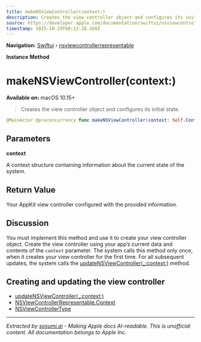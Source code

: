 ```yaml
---
title: makeNSViewController(context:)
description: Creates the view controller object and configures its initial state.
source: https://developer.apple.com/documentation/swiftui/nsviewcontrollerrepresentable/makensviewcontroller(context:)
timestamp: 2025-10-29T00:12:28.260Z
---
```


**Navigation:** [Swiftui](/documentation/swiftui) › [nsviewcontrollerrepresentable](/documentation/swiftui/nsviewcontrollerrepresentable)

**Instance Method**

# makeNSViewController(context:)

**Available on:** macOS 10.15+

> Creates the view controller object and configures its initial state.

```swift
@MainActor @preconcurrency func makeNSViewController(context: Self.Context) -> Self.NSViewControllerType
```

## Parameters

**context**

A context structure containing information about the current state of the system.



## Return Value

Your AppKit view controller configured with the provided information.

## Discussion

You must implement this method and use it to create your view controller object. Create the view controller using your app’s current data and contents of the `context` parameter. The system calls this method only once, when it creates your view controller for the first time. For all subsequent updates, the system calls the [updateNSViewController(_:context:)](/documentation/swiftui/nsviewcontrollerrepresentable/updatensviewcontroller(_:context:)) method.

## Creating and updating the view controller

- [updateNSViewController(_:context:)](/documentation/swiftui/nsviewcontrollerrepresentable/updatensviewcontroller(_:context:))
- [NSViewControllerRepresentable.Context](/documentation/swiftui/nsviewcontrollerrepresentable/context)
- [NSViewControllerType](/documentation/swiftui/nsviewcontrollerrepresentable/nsviewcontrollertype)

---

*Extracted by [sosumi.ai](https://sosumi.ai) - Making Apple docs AI-readable.*
*This is unofficial content. All documentation belongs to Apple Inc.*

